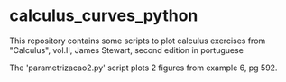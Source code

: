 # calculus_curves_python
This repository contains some scripts to plot calculus exercises from "Calculus", vol.II, James Stewart, second edition in portuguese

The 'parametrizacao2.py' script plots 2 figures from example 6, pg 592.


